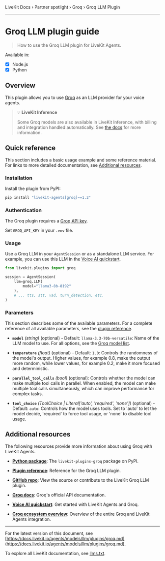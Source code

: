 LiveKit Docs › Partner spotlight › Groq › Groq LLM Plugin

---

# Groq LLM plugin guide

> How to use the Groq LLM plugin for LiveKit Agents.

Available in:
- [x] Node.js
- [x] Python

## Overview

This plugin allows you to use [Groq](https://groq.com/) as an LLM provider for your voice agents.

> 💡 **LiveKit Inference**
> 
> Some Groq models are also available in LiveKit Inference, with billing and integration handled automatically. See [the docs](https://docs.livekit.io/agents/models/llm.md) for more information.

## Quick reference

This section includes a basic usage example and some reference material. For links to more detailed documentation, see [Additional resources](#additional-resources).

### Installation

Install the plugin from PyPI:

```bash
pip install "livekit-agents[groq]~=1.2"

```

### Authentication

The Groq plugin requires a [Groq API key](https://console.groq.com/keys).

Set `GROQ_API_KEY` in your `.env` file.

### Usage

Use a Groq LLM in your `AgentSession` or as a standalone LLM service. For example, you can use this LLM in the [Voice AI quickstart](https://docs.livekit.io/agents/start/voice-ai.md).

```python
from livekit.plugins import groq

session = AgentSession(
    llm=groq.LLM(
        model="llama3-8b-8192"
    ),
    # ... tts, stt, vad, turn_detection, etc.
)

```

### Parameters

This section describes some of the available parameters. For a complete reference of all available parameters, see the [plugin reference](https://docs.livekit.io/python/v1/livekit/plugins/groq/services.html.md#livekit.plugins.groq.services.LLM).

- **`model`** _(string)_ (optional) - Default: `llama-3.3-70b-versatile`: Name of the LLM model to use. For all options, see the [Groq model list](https://console.groq.com/docs/models).

- **`temperature`** _(float)_ (optional) - Default: `1.0`: Controls the randomness of the model's output. Higher values, for example 0.8, make the output more random, while lower values, for example 0.2, make it more focused and deterministic.

- **`parallel_tool_calls`** _(bool)_ (optional): Controls whether the model can make multiple tool calls in parallel. When enabled, the model can make multiple tool calls simultaneously, which can improve performance for complex tasks.

- **`tool_choice`** _(ToolChoice | Literal['auto', 'required', 'none'])_ (optional) - Default: `auto`: Controls how the model uses tools. Set to 'auto' to let the model decide, 'required' to force tool usage, or 'none' to disable tool usage.

## Additional resources

The following resources provide more information about using Groq with LiveKit Agents.

- **[Python package](https://pypi.org/project/livekit-plugins-groq/)**: The `livekit-plugins-groq` package on PyPI.

- **[Plugin reference](https://docs.livekit.io/reference/python/v1/livekit/plugins/groq/index.html.md#livekit.plugins.groq.LLM)**: Reference for the Groq LLM plugin.

- **[GitHub repo](https://github.com/livekit/agents/tree/main/livekit-plugins/livekit-plugins-groq)**: View the source or contribute to the LiveKit Groq LLM plugin.

- **[Groq docs](https://console.groq.com/docs/overview)**: Groq's official API documentation.

- **[Voice AI quickstart](https://docs.livekit.io/agents/start/voice-ai.md)**: Get started with LiveKit Agents and Groq.

- **[Groq ecosystem overview](https://docs.livekit.io/agents/integrations/groq.md)**: Overview of the entire Groq and LiveKit Agents integration.

---


For the latest version of this document, see [https://docs.livekit.io/agents/models/llm/plugins/groq.md](https://docs.livekit.io/agents/models/llm/plugins/groq.md).

To explore all LiveKit documentation, see [llms.txt](https://docs.livekit.io/llms.txt).